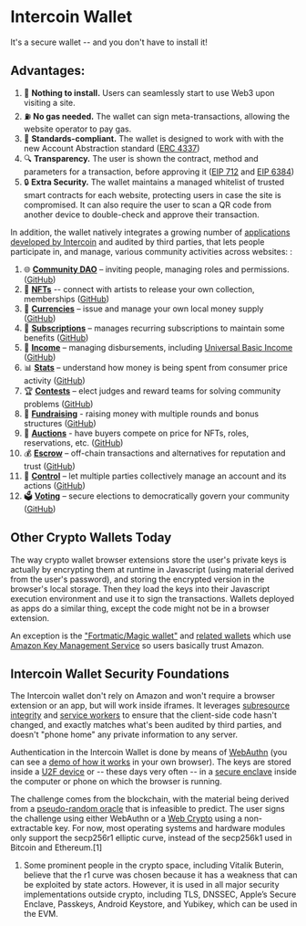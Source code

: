 # Intercoin Wallet
It's a secure wallet -- and you don't have to install it!

## Advantages:

1. 🚀 **Nothing to install.** Users can seamlessly start to use Web3 upon visiting a site.
2. ⛽ **No gas needed.** The wallet can sign meta-transactions, allowing the website operator to pay gas. 
3. 📜 **Standards-compliant.** The wallet is designed to work with with the new Account Abstraction standard ([ERC 4337]([url](https://eips.ethereum.org/EIPS/eip-4337)))
4. 🔍 **Transparency.** The user is shown the contract, method and parameters for a transaction, before approving it ([EIP 712]([url](https://eips.ethereum.org/EIPS/eip-712)) and [EIP 6384]([url](https://ethereum-magicians.org/t/eip-6384-readable-eip-712-signatures/12752/28)))
5. 🔒 **Extra Security.** The wallet maintains a managed whitelist of trusted smart contracts for each website, protecting users in case the site is compromised. It can also require the user to scan a QR code from another device to double-check and approve their transaction.

In addition, the wallet natively integrates a growing number of [applications developed by Intercoin](https://intercoin.org/applications) and audited by third parties, that lets people participate in, and manage, various community activities across websites:
:
1. 🌐 **[Community DAO](https://community.intercoin.app/t/intercoin-defi-communitycontract)** – inviting people, managing roles and permissions. ([GitHub](https://github.com/Intercoin/CommunityContract))
2. 🎨 **[NFTs](https://community.intercoin.app/t/intercoins-nft-smart-contract-released-audited)** -- connect with artists to release your own collection, memberships ([GitHub](https://github.com/Intercoin/NonFungibleTokenContract/tree/main_hardhat))
3. 💱 **[Currencies](https://intercoin.org/communities.pdf)** – issue and manage your own local money supply ([GitHub](https://github.com/Intercoin/UtilityTokenContract))
4. 🔄 **[Subscriptions](https://github.com/Intercoin/SubcriptionContract)** – manages recurring subscriptions to maintain some benefits ([GitHub](https://github.com/Intercoin/SubcriptionContract))
5. 💸 **[Income](https://github.com/Intercoin/IncomeContract)** – managing disbursements, including [Universal Basic Income](https://community.intercoin.app/t/rolling-out-voluntary-basic-income-in-communities) ([GitHub](https://github.com/Intercoin/IncomeContract))
6. 📊 **[Stats](https://github.com/Intercoin/StatsContract)** – understand how money is being spent from consumer price activity ([GitHub](https://github.com/Intercoin/StatsContract))
7. 🏆 **[Contests](https://community.intercoin.app/t/intercoin-defi-contestcontract)** – elect judges and reward teams for solving community problems ([GitHub](https://github.com/Intercoin/ContestContract))
8. 🌱 **[Fundraising](https://community.intercoin.app/t/how-intercoin-helps-to-raise-money-for-your-project)** - raising money with multiple rounds and bonus structures ([GitHub](https://github.com/Intercoin/FundContract))
9. 🔨 **[Auctions](https://github.com/Intercoin/AuctionContract)** - have buyers compete on price for NFTs, roles, reservations, etc. ([GitHub](https://github.com/Intercoin/AuctionContract))
10. 💰 **[Escrow](https://community.intercoin.app/t/intercoin-defi-escrowcontract)** – off-chain transactions and alternatives for reputation and trust ([GitHub](https://github.com/Intercoin/EscrowContract))
11. 🤝 **[Control](https://github.com/Intercoin/ControlContract)** – let multiple parties collectively manage an account and its actions ([GitHub](https://github.com/Intercoin/ControlContract))
12. 🗳️ **[Voting](https://community.intercoin.app/t/intercoin-defi-votingcontract-and-governance)** – secure elections to democratically govern your community ([GitHub](https://github.com/Intercoin/VotingContract))

## Other Crypto Wallets Today

The way crypto wallet browser extensions store the user's private keys is actually by encrypting them at runtime in Javascript (using material derived from the user's password), and storing the encrypted version in the browser's local storage. Then they load the keys into their Javascript execution environment and use it to sign the transactions. Wallets deployed as apps do a similar thing, except the code might not be in a browser extension. 

An exception is the ["Fortmatic/Magic wallet"](https://medium.com/fortmatic/security-infrastructure-at-fortmatic-4a95c3688997) and [related wallets](https://cointelegraph.com/news/new-wallet-uses-amazon-hardware-security-modules-to-eliminate-seed-words) which use [Amazon Key Management Service](https://aws.amazon.com/kms/) so users basically trust Amazon.

## Intercoin Wallet Security Foundations

The Intercoin wallet don't rely on Amazon and won't require a browser extension or an app, but will work inside iframes. It leverages [subresource integrity](https://developer.mozilla.org/en-US/docs/Web/Security/Subresource_Integrity) and [service workers](https://developer.mozilla.org/en-US/docs/Web/API/Service_Worker_API) to ensure that the client-side code hasn't changed, and exactly matches what's been audited by third parties, and doesn't "phone home" any private information to any server.

Authentication in the Intercoin Wallet is done by means of [WebAuthn]([url](https://webauthn.guide/)) (you can see a [demo of how it works]([url](https://webauthn.io/)) in your own browser). The keys are stored inside a [U2F device](https://en.wikipedia.org/wiki/Universal_2nd_Factor) or -- these days very often -- in a [secure enclave](https://en.wikipedia.org/wiki/Trusted_execution_environment) inside the computer or phone on which the browser is running.

The challenge comes from the blockchain, with the material being derived from a [pseudo-random oracle]([url](https://ethereum.stackexchange.com/questions/191/how-can-i-securely-generate-a-random-number-in-my-smart-contract)https://ethereum.stackexchange.com/questions/191/how-can-i-securely-generate-a-random-number-in-my-smart-contract) that is infeasible to predict. The user signs the challenge using either WebAuthn or a [Web Crypto]([url](https://developer.mozilla.org/en-US/docs/Web/API/SubtleCrypto)https://developer.mozilla.org/en-US/docs/Web/API/SubtleCrypto) using a non-extractable key. For now, most operating systems and hardware modules only support the secp256r1 elliptic curve, instead of the secp256k1 used in Bitcoin and Ethereum.[1] 



1. Some prominent people in the crypto space, including Vitalik Buterin, believe that the r1 curve was chosen because it has a weakness that can be exploited by state actors. However, it is used in all major security implementations outside crypto, including TLS, DNSSEC, Apple’s Secure Enclave, Passkeys, Android Keystore, and Yubikey, which can be used in the EVM.
